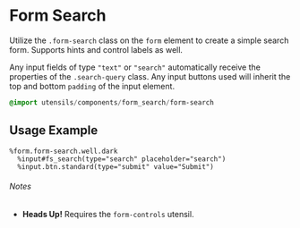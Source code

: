 
# Form Search
Utilize the `.form-search` class on the `form` element to create a simple
search form. Supports hints and control labels as well.

Any input fields of type `"text"` or `"search"` automatically receive the
properties of the `.search-query` class. Any input buttons used will
inherit the top and bottom `padding` of the input element.

```sass
@import utensils/components/form_search/form-search
```

## Usage Example

<!--~ markup/form-search.html.haml -->
```haml
%form.form-search.well.dark
  %input#fs_search(type="search" placeholder="search")
  %input.btn.standard(type="submit" value="Submit")
```
<!-- end -->

###### Notes
- **Heads Up!** Requires the `form-controls` utensil.

